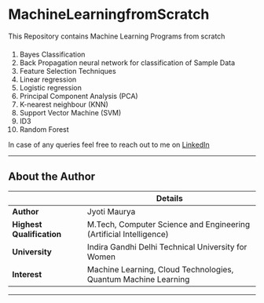 # MachineLearningfromScratch
This Repository contains Machine Learning Programs from scratch

#### 
1. Bayes Classification
2. Back Propagation neural network for classification of Sample Data
3. Feature Selection Techniques 
4. Linear regression
5. Logistic regression
6. Principal Component Analysis (PCA)
7. K-nearest neighbour (KNN)
8. Support Vector Machine (SVM)
9. ID3 
10. Random Forest 

In case of any queries feel free to reach out to me on [LinkedIn](https://www.linkedin.com/in/jyotimaurya09)

---
## About the Author
|  | Details |
| ----------- | ----------- |
| **Author** | Jyoti Maurya |
| **Highest Qualification** | M.Tech, Computer Science and Engineering (Artificial Intelligence) |
| **University** | Indira Gandhi Delhi Technical University for Women |
| **Interest**| Machine Learning, Cloud Technologies,  Quantum Machine Learning |
---